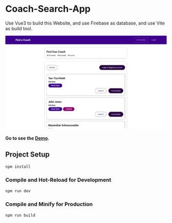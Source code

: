 # Coach-Search-App

Use Vue3 to build this Website, and use Firebase as database, and use Vite as build tool.

<img src="./cover.webp" target="_blank">

#### Go to see the [Demo](https://coach-search-app.vercel.app).

## Project Setup

```sh
npm install
```

### Compile and Hot-Reload for Development

```sh
npm run dev
```

### Compile and Minify for Production

```sh
npm run build
```
